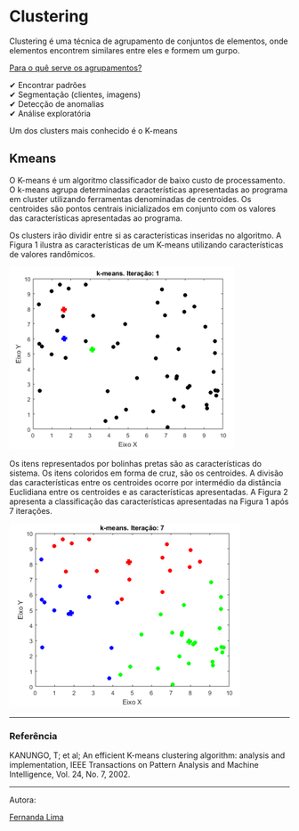 # Clustering

Clustering é uma técnica de agrupamento de conjuntos de elementos, onde elementos encontrem similares entre eles e formem um gurpo.

<u>Para o quê serve os agrupamentos?</u>

✔ Encontrar padrões<br>
✔ Segmentação (clientes, imagens)<br>
✔ Detecção de anomalias<br>
✔ Análise exploratória

Um dos clusters mais conhecido é o K-means

## Kmeans

O K-means é um algoritmo classificador de baixo custo de processamento. O k-means agrupa determinadas características apresentadas ao programa em cluster utilizando ferramentas denominadas de centroides. Os centroides são pontos centrais
inicializados em conjunto com os valores das características apresentadas ao programa.


Os clusters irão dividir entre si as características inseridas no algoritmo. A Figura 1 ilustra as características de um K-means utilizando características de valores randômicos.

![Figura 1](./cluster1.png)




Os itens representados por bolinhas pretas são as características do sistema. Os
itens coloridos em forma de cruz, são os centroides. A divisão das características entre os centroides ocorre por intermédio da distância Euclidiana entre os centroides e as características apresentadas. A Figura 2 apresenta a classificação das características apresentadas na Figura 1 após 7 iterações.

![Figura 2](./cluster2.png)


<hr>

### Referência
KANUNGO, T; et al; An efficient K-means clustering algorithm: analysis and
implementation, IEEE Transactions on Pattern Analysis and Machine Intelligence, Vol. 24, No. 7, 2002.

<hr>

Autora:

[Fernanda Lima](https://www.linkedin.com/in/limasfernanda/)

